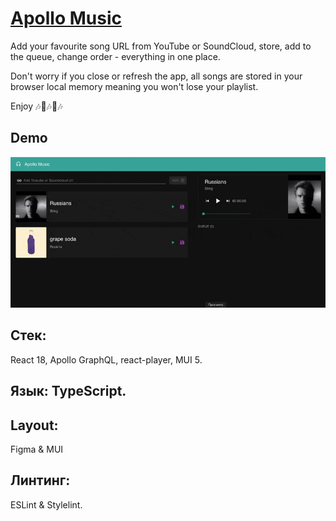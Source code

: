 # [Apollo Music](https://chernykh-ru.github.io/apollo-music)

Add your favourite song URL from YouTube or SoundCloud, store, add to the queue, change order - everything in one place.

Don't worry if you close or refresh the app, all songs are stored in your browser local memory meaning you won't lose your playlist.

Enjoy 🎶🎵🎶🎵🎶

## Demo

![Apollo Music Demo](src/images/demo.gif)

## Стек:

React 18, Apollo GraphQL, react-player, MUI 5.

## Язык: TypeScript.

## Layout:

Figma & MUI

## Линтинг:

ESLint & Stylelint.
